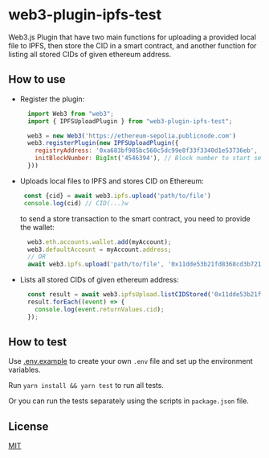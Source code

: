 web3-plugin-ipfs-test
===========

Web3.js Plugin that have two main functions for uploading a provided local file to IPFS, then store the CID in a smart
contract,
and another function for listing all stored CIDs of given ethereum address.

How to use
------------

- Register the plugin:

    ```javascript
      import Web3 from "web3";
      import { IPFSUploadPlugin } from "web3-plugin-ipfs-test";
   
      web3 = new Web3('https://ethereum-sepolia.publicnode.com')
      web3.registerPlugin(new IPFSUploadPlugin({
        registryAddress: '0xa683bf985bc560c5dc99e8f33f3340d1e53736eb', // Address of the registry contract
        initBlockNumber: BigInt('4546394'), // Block number to start searching for events (contract deployment block number). [0 by default]
      }))
    ```

- Uploads local files to IPFS and stores CID on Ethereum:

    ```javascript 
     const {cid} = await web3.ipfs.upload('path/to/file')
     console.log(cid) // CID(...)w
    ```  
  to send a store transaction to the smart contract, you need to provide the wallet:
    ```javascript
      web3.eth.accounts.wallet.add(myAccount);
      web3.defaultAccount = myAccount.address;
      // OR
      await web3.ipfs.upload('path/to/file', '0x11dde53b21fd8368cd3b7213e9a7e5e40c76ec19')
    ```

- Lists all stored CIDs of given ethereum address:

    ```javascript
      const result = await web3.ipfsUpload.listCIDStored('0x11dde53b21fd8368cd3b7213e9a7e5e40c76ec19');
      result.forEach((event) => {
        console.log(event.returnValues.cid);
      });
    ```

How to test
------------
Use [.env.example](.env.example) to create your own `.env` file and set up the environment variables.

Run `yarn install && yarn test` to run all tests.

Or you can run the tests separately using the scripts in `package.json` file.


License
-------

[MIT](https://choosealicense.com/licenses/mit/)
